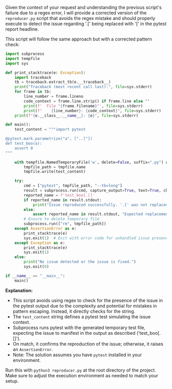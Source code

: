 Given the context of your request and understanding the previous script's failure due to a regex error, I will provide a corrected version of the `reproducer.py` script that avoids the regex mistake and should properly execute to detect the issue regarding '.[' being replaced with '[' in the pytest report headline.

This script will follow the same approach but with a corrected pattern check:

```python
import subprocess
import tempfile
import sys

def print_stacktrace(e: Exception):
    import traceback
    tb = traceback.extract_tb(e.__traceback__)
    print("Traceback (most recent call last):", file=sys.stderr)
    for frame in tb:
        line_number = frame.lineno
        code_context = frame.line.strip() if frame.line else ""
        print(f'  File "{frame.filename}"', file=sys.stderr)
        print(f"    {line_number}: {code_context}", file=sys.stderr)
    print(f"{e.__class__.__name__}: {e}", file=sys.stderr)

def main():
    test_content = """import pytest

@pytest.mark.parametrize("a", ["..["])
def test_boo(a):
    assert 0
"""

    with tempfile.NamedTemporaryFile('w', delete=False, suffix=".py") as tmpfile:
        tmpfile_path = tmpfile.name
        tmpfile.write(test_content)

    try:
        cmd = ["pytest", tmpfile_path, "--tb=long"]
        result = subprocess.run(cmd, capture_output=True, text=True, check=True)
        reported_name = f'test_boo[.[]'
        if reported_name in result.stdout:
            print("Issue reproduced successfully. '.[' was not replaced.")
        else:
            assert reported_name in result.stdout, "Expected replacement issue not found in pytest output."
        # Ensure to delete temporary file
        subprocess.run(["rm", tmpfile_path])
    except AssertionError as e:
        print_stacktrace(e)
        sys.exit(1)  # Exit with error code for unhandled issue presence
    except Exception as e:
        print_stacktrace(e)
        sys.exit(1)
    else:
        print("No issue detected or the issue is fixed.")
        sys.exit(0)

if __name__ == "__main__":
    main()
```

**Explanation:**

- This script avoids using regex to check for the presence of the issue in the pytest output due to the complexity and potential for mistakes in pattern escaping. Instead, it directly checks for the string.
- The `test_content` string defines a pytest test simulating the issue context.
- Subprocess runs pytest with the generated temporary test file, expecting the issue to manifest in the output as described ('test_boo[.[]').
- On match, it confirms the reproduction of the issue; otherwise, it raises an `AssertionError`.
- Note: The solution assumes you have `pytest` installed in your environment.

Run this with `python3 reproducer.py` at the root directory of the project. Make sure to adjust the execution environment as needed to match your setup.